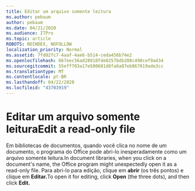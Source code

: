 ```yaml
---
title: Editar um arquivo somente leitura
ms.author: pebaum
author: pebaum
ms.date: 04/21/2020
ms.audience: ITPro
ms.topic: article
ROBOTS: NOINDEX, NOFOLLOW
localization_priority: Normal
ms.assetid: 7fd02fc7-4aaf-4ae6-b514-ceda456b74e2
ms.openlocfilehash: 667eec56ad28918fde8257bdb208c490cef9a434
ms.sourcegitcommit: 55eff703a17e500681d8fa6a87eb067019ade3cc
ms.translationtype: MT
ms.contentlocale: pt-BR
ms.lasthandoff: 04/22/2020
ms.locfileid: "43703919"
---
```

# <a name="edit-a-read-only-file"></a><span data-ttu-id="f4cb2-102">Editar um arquivo somente leitura</span><span class="sxs-lookup"><span data-stu-id="f4cb2-102">Edit a read-only file</span></span>

<span data-ttu-id="f4cb2-103">Em bibliotecas de documentos, quando você clica no nome de um documento, o programa do Office pode abri-lo inesperadamente como um arquivo somente leitura.</span><span class="sxs-lookup"><span data-stu-id="f4cb2-103">In document libraries, when you click on a document's name, the Office program might unexpectedly open it as a read-only file.</span></span> <span data-ttu-id="f4cb2-104">Para abri-lo para edição, clique em **abrir** (os três pontos) e clique em **Editar.**</span><span class="sxs-lookup"><span data-stu-id="f4cb2-104">To open it for editing, click **Open** (the three dots), and then click **Edit.**</span></span>
  

